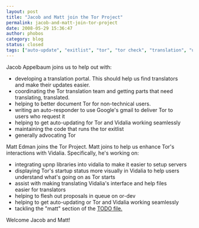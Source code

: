 ```yaml
---
layout: post
title: "Jacob and Matt join the Tor Project"
permalink: jacob-and-matt-join-tor-project
date: 2008-05-29 15:36:47
author: phobos
category: blog
status: closed
tags: ["auto-update", "exitlist", "tor", "tor check", "translation", "upnp", "vidalia", "vidalia bundle"]
---
```


Jacob Appelbaum joins us to help out with:

-   developing a translation portal. This should help us find translators  
     and make their updates easier.
-   coordinating the Tor translation team and getting parts that need  
     translating, translated.
-   helping to better document Tor for non-technical users.
-   writing an auto-responder to use Google's gmail to deliver Tor to  
     users who request it
-   helping to get auto-updating for Tor and Vidalia working seamlessly
-   maintaining the code that runs the tor exitlist
-   generally advocating Tor

Matt Edman joins the Tor Project. Matt joins to help us enhance Tor's  
 interactions with Vidalia. Specifically, he's working on:

-   integrating upnp libraries into vidalia to make it easier to setup servers
-   displaying Tor's startup status more visually in Vidalia to help users  
     understand what's going on as Tor starts
-   assist with making translating Vidalia's interface and help files  
     easier for translators
-   helping to flesh out proposals in queue on or-dev
-   helping to get auto-updating or Tor and Vidalia working seamlessly
-   tackling the "matt" section of the [TODO file.](http://www.torproject.org/svn/trunk/doc/TODO)

Welcome Jacob and Matt!
